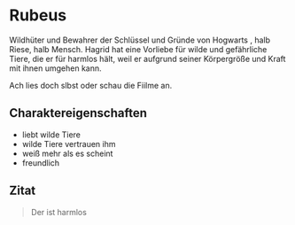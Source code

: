 # Rubeus

Wildhüter und Bewahrer der Schlüssel und Gründe von Hogwarts , halb Riese, halb Mensch.
Hagrid hat eine Vorliebe für wilde und gefährliche Tiere, die er für harmlos hält, weil er aufgrund seiner Körpergröße und Kraft mit ihnen umgehen kann.

Ach lies doch slbst oder schau die Fiilme an.

## Charaktereigenschaften
* liebt wilde Tiere
* wilde Tiere vertrauen ihm
* weiß mehr als es scheint
* freundlich

## Zitat
> Der ist harmlos 


